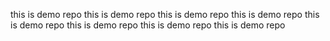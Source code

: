 this is demo repo
this is demo repo
this is demo repo
this is demo repo
this is demo repo
this is demo repo
this is demo repo
this is demo repo
